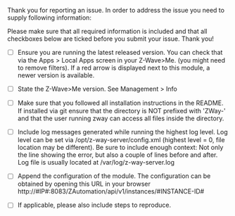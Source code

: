 Thank you for reporting an issue. In order to address the issue you need to supply following information:

Please make sure that all required information is included and that all checkboxes below are ticked before you submit your issue. Thank you!

- [ ] Ensure you are running the latest released version. You can check that via the Apps > Local Apps screen in your Z-Wave>Me. (you might need to remove filters). If a red arrow is displayed next to this module, a newer version is available.

- [ ] State the Z-Wave>Me version. See Management > Info

- [ ] Make sure that you followed all installation instructions in the README. If installed via git ensure that the directory is NOT prefixed with 'ZWay-' and that the user running zway can access all files inside the directory.

- [ ] Include log messages generated while running the highest log level. Log level can be set via /opt/z-way-server/config.xml (highest level = 0, file location may be different). Be sure to include enough context: Not only the line showing the error, but also a couple of lines before and after. Log file is usually located at /var/log/z-way-server.log

- [ ] Append the configuration of the module. The configuration can be obtained by opening this URL in your browser http://#IP#:8083/ZAutomation/api/v1/instances/#INSTANCE-ID#

- [ ] If applicable, please also include steps to reproduce.